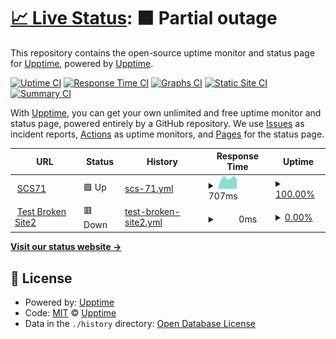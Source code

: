 # [📈 Live Status](https://demo.upptime.js.org): <!--live status--> **🟧 Partial outage**

This repository contains the open-source uptime monitor and status page for [Upptime](https://upptime.js.org), powered by [Upptime](https://github.com/upptime/upptime).

[![Uptime CI](https://github.com/upptime/upptime/workflows/Uptime%20CI/badge.svg)](https://github.com/upptime/upptime/actions?query=workflow%3A%22Uptime+CI%22)
[![Response Time CI](https://github.com/upptime/upptime/workflows/Response%20Time%20CI/badge.svg)](https://github.com/upptime/upptime/actions?query=workflow%3A%22Response+Time+CI%22)
[![Graphs CI](https://github.com/upptime/upptime/workflows/Graphs%20CI/badge.svg)](https://github.com/upptime/upptime/actions?query=workflow%3A%22Graphs+CI%22)
[![Static Site CI](https://github.com/upptime/upptime/workflows/Static%20Site%20CI/badge.svg)](https://github.com/upptime/upptime/actions?query=workflow%3A%22Static+Site+CI%22)
[![Summary CI](https://github.com/upptime/upptime/workflows/Summary%20CI/badge.svg)](https://github.com/upptime/upptime/actions?query=workflow%3A%22Summary+CI%22)

With [Upptime](https://upptime.js.org), you can get your own unlimited and free uptime monitor and status page, powered entirely by a GitHub repository. We use [Issues](https://github.com/upptime/upptime/issues) as incident reports, [Actions](https://github.com/upptime/upptime/actions) as uptime monitors, and [Pages](https://demo.upptime.js.org) for the status page.

<!--start: status pages-->
<!-- This summary is generated by Upptime (https://github.com/upptime/upptime) -->
<!-- Do not edit this manually, your changes will be overwritten -->
<!-- prettier-ignore -->
| URL | Status | History | Response Time | Uptime |
| --- | ------ | ------- | ------------- | ------ |
| <img alt="" src="https://favicons.githubusercontent.com/scs71.com" height="13"> [SCS71](https://scs71.com) | 🟩 Up | [scs-71.yml](https://github.com/cuongnd-scs/uptime/commits/HEAD/history/scs-71.yml) | <details><summary><img alt="Response time graph" src="./graphs/scs-71/response-time-week.png" height="20"> 707ms</summary><br><a href="https://demo.upptime.js.org/history/scs-71"><img alt="Response time 707" src="https://img.shields.io/endpoint?url=https%3A%2F%2Fraw.githubusercontent.com%2Fcuongnd-scs%2Fuptime%2FHEAD%2Fapi%2Fscs-71%2Fresponse-time.json"></a><br><a href="https://demo.upptime.js.org/history/scs-71"><img alt="24-hour response time 707" src="https://img.shields.io/endpoint?url=https%3A%2F%2Fraw.githubusercontent.com%2Fcuongnd-scs%2Fuptime%2FHEAD%2Fapi%2Fscs-71%2Fresponse-time-day.json"></a><br><a href="https://demo.upptime.js.org/history/scs-71"><img alt="7-day response time 707" src="https://img.shields.io/endpoint?url=https%3A%2F%2Fraw.githubusercontent.com%2Fcuongnd-scs%2Fuptime%2FHEAD%2Fapi%2Fscs-71%2Fresponse-time-week.json"></a><br><a href="https://demo.upptime.js.org/history/scs-71"><img alt="30-day response time 707" src="https://img.shields.io/endpoint?url=https%3A%2F%2Fraw.githubusercontent.com%2Fcuongnd-scs%2Fuptime%2FHEAD%2Fapi%2Fscs-71%2Fresponse-time-month.json"></a><br><a href="https://demo.upptime.js.org/history/scs-71"><img alt="1-year response time 707" src="https://img.shields.io/endpoint?url=https%3A%2F%2Fraw.githubusercontent.com%2Fcuongnd-scs%2Fuptime%2FHEAD%2Fapi%2Fscs-71%2Fresponse-time-year.json"></a></details> | <details><summary><a href="https://demo.upptime.js.org/history/scs-71">100.00%</a></summary><a href="https://demo.upptime.js.org/history/scs-71"><img alt="All-time uptime 100.00%" src="https://img.shields.io/endpoint?url=https%3A%2F%2Fraw.githubusercontent.com%2Fcuongnd-scs%2Fuptime%2FHEAD%2Fapi%2Fscs-71%2Fuptime.json"></a><br><a href="https://demo.upptime.js.org/history/scs-71"><img alt="24-hour uptime 100.00%" src="https://img.shields.io/endpoint?url=https%3A%2F%2Fraw.githubusercontent.com%2Fcuongnd-scs%2Fuptime%2FHEAD%2Fapi%2Fscs-71%2Fuptime-day.json"></a><br><a href="https://demo.upptime.js.org/history/scs-71"><img alt="7-day uptime 100.00%" src="https://img.shields.io/endpoint?url=https%3A%2F%2Fraw.githubusercontent.com%2Fcuongnd-scs%2Fuptime%2FHEAD%2Fapi%2Fscs-71%2Fuptime-week.json"></a><br><a href="https://demo.upptime.js.org/history/scs-71"><img alt="30-day uptime 100.00%" src="https://img.shields.io/endpoint?url=https%3A%2F%2Fraw.githubusercontent.com%2Fcuongnd-scs%2Fuptime%2FHEAD%2Fapi%2Fscs-71%2Fuptime-month.json"></a><br><a href="https://demo.upptime.js.org/history/scs-71"><img alt="1-year uptime 100.00%" src="https://img.shields.io/endpoint?url=https%3A%2F%2Fraw.githubusercontent.com%2Fcuongnd-scs%2Fuptime%2FHEAD%2Fapi%2Fscs-71%2Fuptime-year.json"></a></details>
| <img alt="" src="https://favicons.githubusercontent.com/asdasd.koj.co" height="13"> [Test Broken Site2](https://asdasd.koj.co) | 🟥 Down | [test-broken-site2.yml](https://github.com/cuongnd-scs/uptime/commits/HEAD/history/test-broken-site2.yml) | <details><summary><img alt="Response time graph" src="./graphs/test-broken-site2/response-time-week.png" height="20"> 0ms</summary><br><a href="https://demo.upptime.js.org/history/test-broken-site2"><img alt="Response time 0" src="https://img.shields.io/endpoint?url=https%3A%2F%2Fraw.githubusercontent.com%2Fcuongnd-scs%2Fuptime%2FHEAD%2Fapi%2Ftest-broken-site2%2Fresponse-time.json"></a><br><a href="https://demo.upptime.js.org/history/test-broken-site2"><img alt="24-hour response time 0" src="https://img.shields.io/endpoint?url=https%3A%2F%2Fraw.githubusercontent.com%2Fcuongnd-scs%2Fuptime%2FHEAD%2Fapi%2Ftest-broken-site2%2Fresponse-time-day.json"></a><br><a href="https://demo.upptime.js.org/history/test-broken-site2"><img alt="7-day response time 0" src="https://img.shields.io/endpoint?url=https%3A%2F%2Fraw.githubusercontent.com%2Fcuongnd-scs%2Fuptime%2FHEAD%2Fapi%2Ftest-broken-site2%2Fresponse-time-week.json"></a><br><a href="https://demo.upptime.js.org/history/test-broken-site2"><img alt="30-day response time 0" src="https://img.shields.io/endpoint?url=https%3A%2F%2Fraw.githubusercontent.com%2Fcuongnd-scs%2Fuptime%2FHEAD%2Fapi%2Ftest-broken-site2%2Fresponse-time-month.json"></a><br><a href="https://demo.upptime.js.org/history/test-broken-site2"><img alt="1-year response time 0" src="https://img.shields.io/endpoint?url=https%3A%2F%2Fraw.githubusercontent.com%2Fcuongnd-scs%2Fuptime%2FHEAD%2Fapi%2Ftest-broken-site2%2Fresponse-time-year.json"></a></details> | <details><summary><a href="https://demo.upptime.js.org/history/test-broken-site2">0.00%</a></summary><a href="https://demo.upptime.js.org/history/test-broken-site2"><img alt="All-time uptime 0.00%" src="https://img.shields.io/endpoint?url=https%3A%2F%2Fraw.githubusercontent.com%2Fcuongnd-scs%2Fuptime%2FHEAD%2Fapi%2Ftest-broken-site2%2Fuptime.json"></a><br><a href="https://demo.upptime.js.org/history/test-broken-site2"><img alt="24-hour uptime 0.00%" src="https://img.shields.io/endpoint?url=https%3A%2F%2Fraw.githubusercontent.com%2Fcuongnd-scs%2Fuptime%2FHEAD%2Fapi%2Ftest-broken-site2%2Fuptime-day.json"></a><br><a href="https://demo.upptime.js.org/history/test-broken-site2"><img alt="7-day uptime 0.00%" src="https://img.shields.io/endpoint?url=https%3A%2F%2Fraw.githubusercontent.com%2Fcuongnd-scs%2Fuptime%2FHEAD%2Fapi%2Ftest-broken-site2%2Fuptime-week.json"></a><br><a href="https://demo.upptime.js.org/history/test-broken-site2"><img alt="30-day uptime 0.00%" src="https://img.shields.io/endpoint?url=https%3A%2F%2Fraw.githubusercontent.com%2Fcuongnd-scs%2Fuptime%2FHEAD%2Fapi%2Ftest-broken-site2%2Fuptime-month.json"></a><br><a href="https://demo.upptime.js.org/history/test-broken-site2"><img alt="1-year uptime 0.00%" src="https://img.shields.io/endpoint?url=https%3A%2F%2Fraw.githubusercontent.com%2Fcuongnd-scs%2Fuptime%2FHEAD%2Fapi%2Ftest-broken-site2%2Fuptime-year.json"></a></details>

<!--end: status pages-->

[**Visit our status website →**](https://demo.upptime.js.org)

## 📄 License

- Powered by: [Upptime](https://github.com/upptime/upptime)
- Code: [MIT](./LICENSE) © [Upptime](https://upptime.js.org)
- Data in the `./history` directory: [Open Database License](https://opendatacommons.org/licenses/odbl/1-0/)
